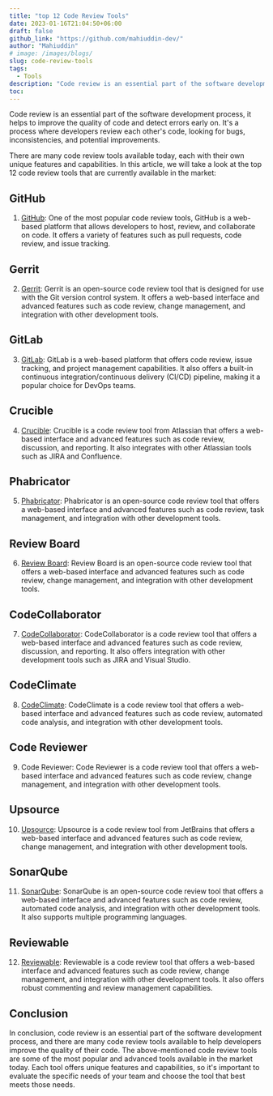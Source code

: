 ```yaml
---
title: "top 12 Code Review Tools"
date: 2023-01-16T21:04:50+06:00
draft: false
github_link: "https://github.com/mahiuddin-dev/"
author: "Mahiuddin"
# image: /images/blogs/
slug: code-review-tools
tags:
  - Tools
description: "Code review is an essential part of the software development process, it helps to improve the quality of code and detect errors early on. It's a process where developers review each other's code, looking for bugs, inconsistencies, and potential improvements."
toc: 
---
```


Code review is an essential part of the software development process, it helps to improve the quality of code and detect errors early on. It's a process where developers review each other's code, looking for bugs, inconsistencies, and potential improvements.
<!--more-->

There are many code review tools available today, each with their own unique features and capabilities. In this article, we will take a look at the top 12 code review tools that are currently available in the market:

## GitHub
1.  [GitHub](https://github.com/):  One of the most popular code review tools, GitHub is a web-based platform that allows developers to host, review, and collaborate on code. It offers a variety of features such as pull requests, code review, and issue tracking.

## Gerrit
2.  [Gerrit](https://www.gerritcodereview.com/):  Gerrit is an open-source code review tool that is designed for use with the Git version control system. It offers a web-based interface and advanced features such as code review, change management, and integration with other development tools.

## GitLab
3. [GitLab](https://gitlab.com/): GitLab is a web-based platform that offers code review, issue tracking, and project management capabilities. It also offers a built-in continuous integration/continuous delivery (CI/CD) pipeline, making it a popular choice for DevOps teams.

## Crucible
4. [Crucible](https://www.atlassian.com/software/crucible): Crucible is a code review tool from Atlassian that offers a web-based interface and advanced features such as code review, discussion, and reporting. It also integrates with other Atlassian tools such as JIRA and Confluence.

## Phabricator
5. [Phabricator](https://secure.phabricator.com/): Phabricator is an open-source code review tool that offers a web-based interface and advanced features such as code review, task management, and integration with other development tools.

## Review Board
6. [Review Board](https://www.reviewboard.org/): Review Board is an open-source code review tool that offers a web-based interface and advanced features such as code review, change management, and integration with other development tools.

## CodeCollaborator
7. [CodeCollaborator](https://smartbear.com/product/collaborator/): CodeCollaborator is a code review tool that offers a web-based interface and advanced features such as code review, discussion, and reporting. It also offers integration with other development tools such as JIRA and Visual Studio.

## CodeClimate
8. [CodeClimate](https://codeclimate.com/): CodeClimate is a code review tool that offers a web-based interface and advanced features such as code review, automated code analysis, and integration with other development tools.

## Code Reviewer
9. Code Reviewer: Code Reviewer is a code review tool that offers a web-based interface and advanced features such as code review, change management, and integration with other development tools.

## Upsource
10. [Upsource](https://www.jetbrains.com/upsource/): Upsource is a code review tool from JetBrains that offers a web-based interface and advanced features such as code review, change management, and integration with other development tools.

## SonarQube
11. [SonarQube](https://www.sonarsource.com/): SonarQube is an open-source code review tool that offers a web-based interface and advanced features such as code review, automated code analysis, and integration with other development tools. It also supports multiple programming languages.

## Reviewable
12. [Reviewable](https://reviewable.io/): Reviewable is a code review tool that offers a web-based interface and advanced features such as code review, change management, and integration with other development tools. It also offers robust commenting and review management capabilities.

## Conclusion
In conclusion, code review is an essential part of the software development process, and there are many code review tools available to help developers improve the quality of their code. The above-mentioned code review tools are some of the most popular and advanced tools available in the market today. Each tool offers unique features and capabilities, so it's important to evaluate the specific needs of your team and choose the tool that best meets those needs.
